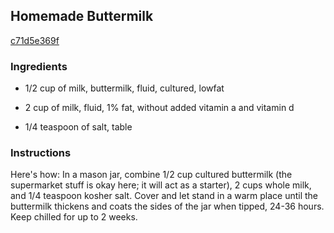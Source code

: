 ## Homemade Buttermilk

[c71d5e369f](http://www.epicurious.com/recipes/food/views/homemade-buttermilk-388713)

### Ingredients

 - 1/2 cup of milk, buttermilk, fluid, cultured, lowfat

 - 2 cup of milk, fluid, 1% fat, without added vitamin a and vitamin d

 - 1/4 teaspoon of salt, table

### Instructions

Here's how: In a mason jar, combine 1/2 cup cultured buttermilk (the supermarket stuff is okay here; it will act as a starter), 2 cups whole milk, and 1/4 teaspoon kosher salt. Cover and let stand in a warm place until the buttermilk thickens and coats the sides of the jar when tipped, 24-36 hours. Keep chilled for up to 2 weeks.